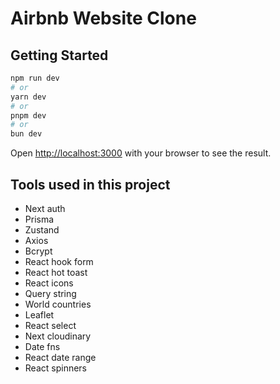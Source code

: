 # Airbnb Website Clone

## Getting Started

```bash
npm run dev
# or
yarn dev
# or
pnpm dev
# or
bun dev
```

Open [http://localhost:3000](http://localhost:3000) with your browser to see the result.

## Tools used in this project
- Next auth
- Prisma
- Zustand
- Axios
- Bcrypt
- React hook form
- React hot toast
- React icons
- Query string
- World countries
- Leaflet
- React select
- Next cloudinary
- Date fns
- React date range
- React spinners
